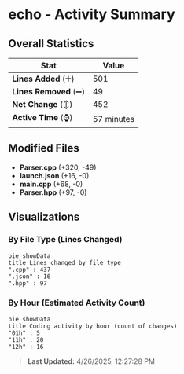 # echo - Activity Summary 

## Overall Statistics

| Stat                   | Value                                                             |
| ---------------------- | ----------------------------------------------------------------- |
| **Lines Added** (➕)   | 501                                          |
| **Lines Removed** (➖) | 49                                        |
| **Net Change** (↕)    | 452                |
| **Active Time** (⌚)   | 57 minutes |


## Modified Files
- **Parser.cpp** (+320, -49)
- **launch.json** (+16, -0)
- **main.cpp** (+68, -0)
- **Parser.hpp** (+97, -0)

## Visualizations

### By File Type (Lines Changed)

```mermaid
pie showData
title Lines changed by file type
".cpp" : 437
".json" : 16
".hpp" : 97
```

### By Hour (Estimated Activity Count)

```mermaid
pie showData
title Coding activity by hour (count of changes)
"01h" : 5
"11h" : 20
"12h" : 16
```


> **Last Updated:** 4/26/2025, 12:27:28 PM